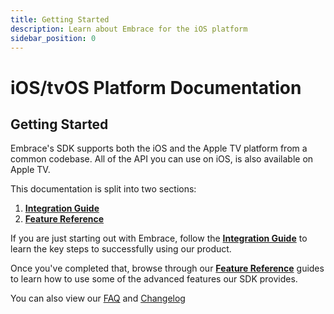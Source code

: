 ```yaml
---
title: Getting Started
description: Learn about Embrace for the iOS platform
sidebar_position: 0
---
```


# iOS/tvOS Platform Documentation

## Getting Started

Embrace's SDK supports both the iOS and the Apple TV platform from a common codebase. All of the API you can use on iOS, is also available on Apple TV. 

This documentation is split into two sections:

1. [**Integration Guide**](/ios/integration/)
2. [**Feature Reference**](/ios/features/)

If you are just starting out with Embrace, follow the [**Integration Guide**](/ios/integration/) to learn
the key steps to successfully using our product.

Once you've completed that, browse through our [**Feature Reference**](/ios/features/) guides to learn how
to use some of the advanced features our SDK provides.

You can also view our [FAQ](/ios/faq/) and [Changelog](/ios/changelog/)
